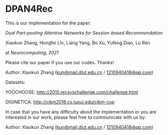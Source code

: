 # DPAN4Rec
This is our implementation for the paper:

_Dual Part-pooling Attentive Networks for Session-based Recommendation_ 

Xiaokun Zhang, Hongfei Lin, Liang Yang, Bo Xu, Yufeng Diao, Lu Ren

at _Neurocomputing, 2021_

Please cite our paper if you use our codes. Thanks!

Author: Xiaokun Zhang (kun@mail.dlut.edu.cn / 1210940418@qq.com)

Datasets:

YOOCHOOSE: http://2015.recsyschallenge.com/challenge.html

DIGINETICA: http://cikm2016.cs.iupui.edu/cikm-cup

In case that you have any difficulty about the implementation or you are interested in our work, please feel free to communicate with us by:

Author: Xiaokun Zhang (kun@mail.dlut.edu.cn / 1210940418@qq.com)
